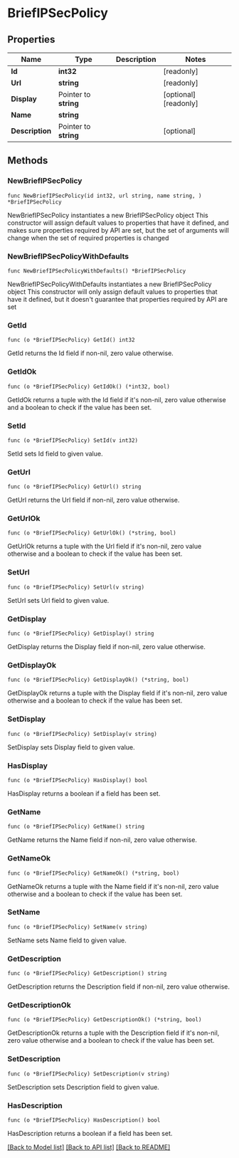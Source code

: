 # BriefIPSecPolicy

## Properties

Name | Type | Description | Notes
------------ | ------------- | ------------- | -------------
**Id** | **int32** |  | [readonly] 
**Url** | **string** |  | [readonly] 
**Display** | Pointer to **string** |  | [optional] [readonly] 
**Name** | **string** |  | 
**Description** | Pointer to **string** |  | [optional] 

## Methods

### NewBriefIPSecPolicy

`func NewBriefIPSecPolicy(id int32, url string, name string, ) *BriefIPSecPolicy`

NewBriefIPSecPolicy instantiates a new BriefIPSecPolicy object
This constructor will assign default values to properties that have it defined,
and makes sure properties required by API are set, but the set of arguments
will change when the set of required properties is changed

### NewBriefIPSecPolicyWithDefaults

`func NewBriefIPSecPolicyWithDefaults() *BriefIPSecPolicy`

NewBriefIPSecPolicyWithDefaults instantiates a new BriefIPSecPolicy object
This constructor will only assign default values to properties that have it defined,
but it doesn't guarantee that properties required by API are set

### GetId

`func (o *BriefIPSecPolicy) GetId() int32`

GetId returns the Id field if non-nil, zero value otherwise.

### GetIdOk

`func (o *BriefIPSecPolicy) GetIdOk() (*int32, bool)`

GetIdOk returns a tuple with the Id field if it's non-nil, zero value otherwise
and a boolean to check if the value has been set.

### SetId

`func (o *BriefIPSecPolicy) SetId(v int32)`

SetId sets Id field to given value.


### GetUrl

`func (o *BriefIPSecPolicy) GetUrl() string`

GetUrl returns the Url field if non-nil, zero value otherwise.

### GetUrlOk

`func (o *BriefIPSecPolicy) GetUrlOk() (*string, bool)`

GetUrlOk returns a tuple with the Url field if it's non-nil, zero value otherwise
and a boolean to check if the value has been set.

### SetUrl

`func (o *BriefIPSecPolicy) SetUrl(v string)`

SetUrl sets Url field to given value.


### GetDisplay

`func (o *BriefIPSecPolicy) GetDisplay() string`

GetDisplay returns the Display field if non-nil, zero value otherwise.

### GetDisplayOk

`func (o *BriefIPSecPolicy) GetDisplayOk() (*string, bool)`

GetDisplayOk returns a tuple with the Display field if it's non-nil, zero value otherwise
and a boolean to check if the value has been set.

### SetDisplay

`func (o *BriefIPSecPolicy) SetDisplay(v string)`

SetDisplay sets Display field to given value.

### HasDisplay

`func (o *BriefIPSecPolicy) HasDisplay() bool`

HasDisplay returns a boolean if a field has been set.

### GetName

`func (o *BriefIPSecPolicy) GetName() string`

GetName returns the Name field if non-nil, zero value otherwise.

### GetNameOk

`func (o *BriefIPSecPolicy) GetNameOk() (*string, bool)`

GetNameOk returns a tuple with the Name field if it's non-nil, zero value otherwise
and a boolean to check if the value has been set.

### SetName

`func (o *BriefIPSecPolicy) SetName(v string)`

SetName sets Name field to given value.


### GetDescription

`func (o *BriefIPSecPolicy) GetDescription() string`

GetDescription returns the Description field if non-nil, zero value otherwise.

### GetDescriptionOk

`func (o *BriefIPSecPolicy) GetDescriptionOk() (*string, bool)`

GetDescriptionOk returns a tuple with the Description field if it's non-nil, zero value otherwise
and a boolean to check if the value has been set.

### SetDescription

`func (o *BriefIPSecPolicy) SetDescription(v string)`

SetDescription sets Description field to given value.

### HasDescription

`func (o *BriefIPSecPolicy) HasDescription() bool`

HasDescription returns a boolean if a field has been set.


[[Back to Model list]](../README.md#documentation-for-models) [[Back to API list]](../README.md#documentation-for-api-endpoints) [[Back to README]](../README.md)


